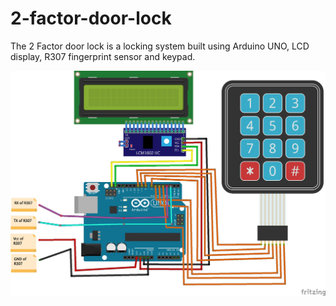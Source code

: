 # 2-factor-door-lock

The 2 Factor door lock is a locking system built using Arduino UNO, LCD display, R307 fingerprint sensor and keypad.

![Structure](fritzing-design/2-factor-door-lock_bb.jpg)
